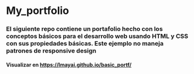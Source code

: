 # My_portfolio

### El siguiente repo contiene un portafolio hecho con los conceptos básicos para el desarrollo web usando HTML y CSS con sus propiedades básicas. Este ejemplo no maneja patrones de responsive design

#### Visualizar en https://lmayai.github.io/basic_portf/ 
